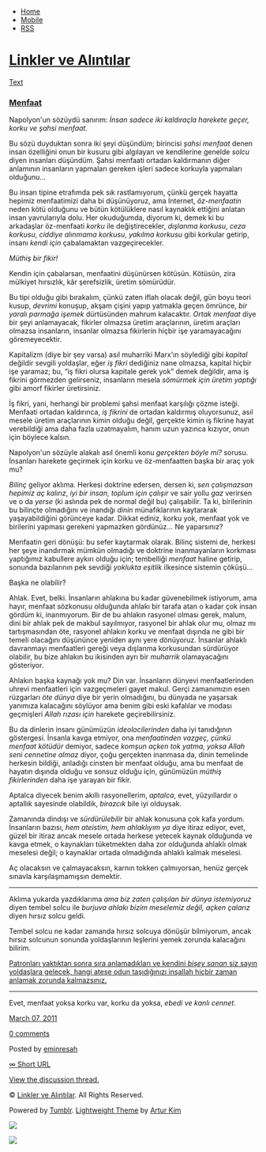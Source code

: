 -   [Home](/)
-   [Mobile](/mobile)
-   [RSS](http://eminresah.tumblr.com/rss)

[Linkler ve Alıntılar](/)
=========================

[Text](http://eminresah.tumblr.com/post/3690021630/menfaat)

### [Menfaat](http://eminresah.tumblr.com/post/3690021630/menfaat)

Napolyon'un sözüydü sanırım: *İnsan sadece iki kaldıraçla harekete
geçer, korku ve şahsi menfaat.*

Bu sözü duyduktan sonra iki şeyi düşündüm; birincisi *şahsi menfaat*
denen insan özelliğini onun bir kusuru gibi algılayan ve kendilerine
genelde *solcu* diyen insanları düşündüm. Şahsi menfaati ortadan
kaldırmanın diğer anlamının insanların yapmaları gereken işleri sadece
korkuyla yapmaları olduğunu…

Bu insan tipine etrafımda pek sık rastlamıyorum, çünkü gerçek hayatta
hepimiz menfaatimizi daha bi düşünüyoruz, ama Internet, *öz-menfaatin*
neden kötü olduğunu ve bütün kötülüklere nasıl kaynaklık ettiğini
anlatan insan yavrularıyla dolu. Her okuduğumda, diyorum ki, demek ki bu
arkadaşlar öz-menfaati *korku* ile değiştirecekler, *dışlanma korkusu*,
*ceza korkusu*, *ciddiye alınmama korkusu*, *yakılma korkusu* gibi
korkular getirip, insanı *kendi için* çabalamaktan vazgeçirecekler.

*Müthiş bir fikir!*

Kendin için çabalarsan, menfaatini düşünürsen kötüsün. Kötüsün, zira
mülkiyet hırsızlık, kâr şerefsizlik, üretim sömürüdür.

Bu tipi olduğu gibi bırakalım, çünkü zaten iflah olacak değil, gün boyu
teori kusup, *devrimi* konuşup, akşam çişini yapıp yatmakla geçen
ömrünce, *bir yaralı parmağa işemek* dürtüsünden mahrum kalacaktır.
*Ortak menfaat* diye bir şeyi anlamayacak, fikirler olmazsa üretim
araçlarının, üretim araçları olmazsa insanların, insanlar olmazsa
fikirlerin hiçbir işe yaramayacağını göremeyecektir.

Kapitalizm (diye bir şey varsa) asıl muharriki Marx'ın söylediği gibi
*kapital* değildir sevgili yoldaşlar, eğer *iş fikri* dediğiniz nane
olmazsa, kapital hiçbir işe yaramaz; bu, “iş fikri olursa kapitale gerek
yok” demek değildir, ama iş fikrini görmezden gelirseniz, insanların
mesela *sömürmek için üretim yaptığı* gibi amorf fikirler üretirsiniz.

İş fikri, yani, herhangi bir problemi şahsi menfaat karşılığı çözme
isteği. Menfaati ortadan kaldırınca, *iş fikrini* de ortadan kaldırmış
oluyorsunuz, asıl mesele üretim araçlarının kimin olduğu değil, gerçekte
kimin iş fikrine hayat verebildiği ama daha fazla uzatmayalım, hanım
uzun yazınca kızıyor, onun için böylece kalsın.

Napolyon'un sözüyle alakalı asıl önemli konu *gerçekten böyle mi?*
sorusu. İnsanları harekete geçirmek için korku ve öz-menfaatten başka
bir araç yok mu?

*Bilinç* geliyor aklıma. Herkesi doktrine edersen, dersen ki, *sen
çalışmazsan hepimiz aç kalırız*, *iyi bir insan, toplum için çalışır* ve
sair yollu *gaz* verirsen ve o da *yerse* (ki aslında pek de normal
değil bu) çalışabilir. Ta ki, birilerinin bu bilinçte olmadığını ve
inandığı *dinin* münafıklarının kaytararak yaşayabildiğini görünceye
kadar. Dikkat ediniz, korku yok, menfaat yok ve birilerini yapması
gerekeni yapmazken gördünüz… Ne yaparsınız?

Menfaatin geri dönüşü: bu sefer kaytarmak olarak. Bilinç sistemi de,
herkesi her şeye inandırmak mümkün olmadığı ve doktrine inanmayanların
korkması yaptığımız kabullere aykırı olduğu için; tembelliği *menfaat*
haline getirip, sonunda bazılarının pek sevdiği *yoklukta eşitlik*
ilkesince sistemin çöküşü…

Başka ne olabilir?

Ahlak. Evet, belki. İnsanların ahlakına bu kadar güvenebilmek istiyorum,
ama hayır, menfaat sözkonusu olduğunda ahlakı bir tarafa atan o kadar
çok insan gördüm ki, inanmıyorum. Bir de bu ahlakın rasyonel olması
gerek, malum, dini bir ahlak pek de makbul sayılmıyor, rasyonel bir
ahlak olur mu, olmaz mı tartışmasından öte, rasyonel ahlakın korku ve
menfaat dışında ne gibi bir temeli olacağını düşününce yeniden aynı yere
dönüyoruz. İnsanlar ahlaklı davranmayı menfaatleri gereği veya dışlanma
korkusundan sürdürüyor olabilir, bu bize ahlakın bu ikisinden ayrı bir
*muharrik* olamayacağını gösteriyor.

Ahlakın başka kaynağı yok mu? Din var. İnsanların dünyevi
menfaatlerinden uhrevi menfaatleri için vazgeçmeleri gayet makul. Gerçi
zamanımızın esen rüzgarları *öte dünya* diye bir yerin olmadığını, bu
dünyada ne yaşarsak yanımıza kalacağını söylüyor ama benim gibi eski
kafalılar ve modası geçmişleri *Allah rızası için* harekete
geçirebilirsiniz.

Bu da dinlerin insanı günümüzün *ideolocilerinden* daha iyi tanıdığının
göstergesi. İnsanla kavga etmiyor, ona *menfaatinden vazgeç, çünkü
menfaat kötüdür* demiyor, sadece *komşun açken tok yatma, yoksa Allah
seni cennetine almaz* diyor, çoğu gerçekten inanmasa da, dinin temelinde
herkesin bildiği, anladığı cinsten bir menfaat olduğu, ama bu menfaat de
hayatın dışında olduğu ve sonsuz olduğu için, günümüzün *müthiş
fikirlerinden* daha işe yarayan bir fikir.

Aptalca diyecek benim akıllı rasyonellerim, *aptalca*, evet,
yüzyıllardır o aptallık sayesinde olabildik, *birazcık* bile iyi
olduysak.

Zamanında dindışı ve *sürdürülebilir* bir ahlak konusuna çok kafa
yordum. İnsanların bazısı, *hem ateistim, hem ahlaklıyım ya* diye itiraz
ediyor, evet, güzel bir itiraz ancak mesele ortada herkese yetecek
kaynak olduğunda ve kavga etmek, o kaynakları tüketmekten daha zor
olduğunda ahlaklı olmak meselesi değil; o kaynaklar ortada olmadığında
ahlaklı kalmak meselesi.

Aç olacaksın ve çalmayacaksın, karnın tokken çalmıyorsan, henüz gerçek
sınavla karşılaşmamışsın demektir.

* * * * *

Aklıma yukarda yazdıklarıma *ama biz zaten çalışılan bir dünya
istemiyoruz* diyen tembel solcu ile *burjuva ahlakı bizim meselemiz
değil, açken çalarız* diyen hırsız solcu geldi.

Tembel solcu ne kadar zamanda hırsız solcuya dönüşür bilmiyorum, ancak
hırsız solcunun sonunda yoldaşlarının leşlerini yemek zorunda kalacağını
bilirim.

[Patronları yaktıktan sonra sıra anlamadıkları ve kendini *bişey sanan*
siz sayın yoldaşlara gelecek, hangi ateşe odun taşıdığınızı inşallah
hiçbir zaman anlamak zorunda
kalmazsınız.](http://www.eksisozluk.com/show.asp?t=i%C5%9Ften+%C3%A7%C4%B1kar%C4%B1lan+i%C5%9F%C3%A7inin+patronunu+yakmas%C4%B1)

* * * * *

Evet, menfaat yoksa korku var, korku da yoksa, *ebedi ve kanlı cennet*.

[March 07, 2011](http://eminresah.tumblr.com/post/3690021630/menfaat)

[0
comments](http://eminresah.tumblr.com/post/3690021630/menfaat#disqus_thread)

Posted by [eminresah](http://eminresah.tumblr.com/)

[∞ Short URL](http://tmblr.co/ZWS1Oy3RyKB_)

[View the discussion thread.](http://erblog.disqus.com/?url=ref)

© [Linkler ve Alıntılar](/). All Rights Reserved.

Powered by [Tumblr](http://tumblr.com). [Lightweight
Theme](http://www.tumblr.com/theme/10820) by [Artur
Kim](http://arturkim.com)

![](https://px.srvcs.tumblr.com/impixu?T=1434918881&J=eyJ0eXBlIjoidXJsIiwidXJsIjoiaHR0cDpcL1wvZW1pbnJlc2FoLnR1bWJsci5jb21cL3Bvc3RcLzM2OTAwMjE2MzBcL21lbmZhYXQiLCJyZXF0eXBlIjowLCJyb3V0ZSI6IlwvcG9zdFwvOmlkXC86c3VtbWFyeSIsIm5vc2NyaXB0IjoxfQ==&U=ALBCDOBBJG&K=68c750686cc05354dffead5dd246477a0303118d60c996c892489d353736f4e1&R=)

![](https://px.srvcs.tumblr.com/impixu?T=1434918881&J=eyJ0eXBlIjoicG9zdCIsInVybCI6Imh0dHA6XC9cL2VtaW5yZXNhaC50dW1ibHIuY29tXC9wb3N0XC8zNjkwMDIxNjMwXC9tZW5mYWF0IiwicmVxdHlwZSI6MCwicm91dGUiOiJcL3Bvc3RcLzppZFwvOnN1bW1hcnkiLCJwb3N0cyI6W3sicG9zdGlkIjoiMzY5MDAyMTYzMCIsImJsb2dpZCI6IjM2NDgwMjgiLCJzb3VyY2UiOjMzfV0sIm5vc2NyaXB0IjoxfQ==&U=LPBJHAEHII&K=3069739885b13acc77be65fbd4b7927f975a7138a2f6b89191f3a6218a98f08f&R=)

